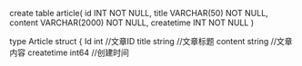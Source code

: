 create table article(
    id INT NOT NULL,
    title VARCHAR(50) NOT NULL,
    content VARCHAR(2000) NOT NULL,
    createtime INT NOT NULL
)


type Article struct {
	Id          int       //文章ID
	title       string    //文章标题
	content     string    //文章内容
	createtime  int64     //创建时间
